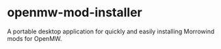 # openmw-mod-installer
A portable desktop application for quickly and easily installing Morrowind mods for OpenMW.
